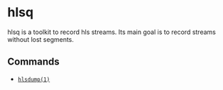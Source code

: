 hlsq
===

hlsq is a toolkit to record hls streams.
Its main goal is to record streams without lost segments.

Commands
---
- [`hlsdump(1)`](./bin/hlsdump)

